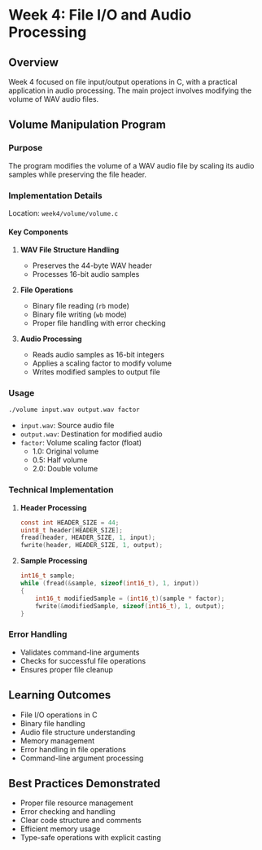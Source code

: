 # Week 4: File I/O and Audio Processing

## Overview
Week 4 focused on file input/output operations in C, with a practical application in audio processing. The main project involves modifying the volume of WAV audio files.

## Volume Manipulation Program

### Purpose
The program modifies the volume of a WAV audio file by scaling its audio samples while preserving the file header.

### Implementation Details
Location: `week4/volume/volume.c`

#### Key Components
1. **WAV File Structure Handling**
   - Preserves the 44-byte WAV header
   - Processes 16-bit audio samples

2. **File Operations**
   - Binary file reading (`rb` mode)
   - Binary file writing (`wb` mode)
   - Proper file handling with error checking

3. **Audio Processing**
   - Reads audio samples as 16-bit integers
   - Applies a scaling factor to modify volume
   - Writes modified samples to output file

### Usage
```bash
./volume input.wav output.wav factor
```
- `input.wav`: Source audio file
- `output.wav`: Destination for modified audio
- `factor`: Volume scaling factor (float)
  - 1.0: Original volume
  - 0.5: Half volume
  - 2.0: Double volume

### Technical Implementation
1. **Header Processing**
   ```c
   const int HEADER_SIZE = 44;
   uint8_t header[HEADER_SIZE];
   fread(header, HEADER_SIZE, 1, input);
   fwrite(header, HEADER_SIZE, 1, output);
   ```

2. **Sample Processing**
   ```c
   int16_t sample;
   while (fread(&sample, sizeof(int16_t), 1, input))
   {
       int16_t modifiedSample = (int16_t)(sample * factor);
       fwrite(&modifiedSample, sizeof(int16_t), 1, output);
   }
   ```

### Error Handling
- Validates command-line arguments
- Checks for successful file operations
- Ensures proper file cleanup

## Learning Outcomes
- File I/O operations in C
- Binary file handling
- Audio file structure understanding
- Memory management
- Error handling in file operations
- Command-line argument processing

## Best Practices Demonstrated
- Proper file resource management
- Error checking and handling
- Clear code structure and comments
- Efficient memory usage
- Type-safe operations with explicit casting